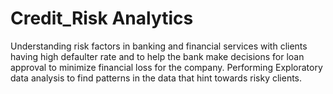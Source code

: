 # Credit_Risk Analytics
Understanding risk factors in banking and financial services with clients having high defaulter rate and to help the bank make decisions
for loan approval to minimize financial loss for the company.
Performing Exploratory data analysis to find patterns in the data that hint towards risky clients.
